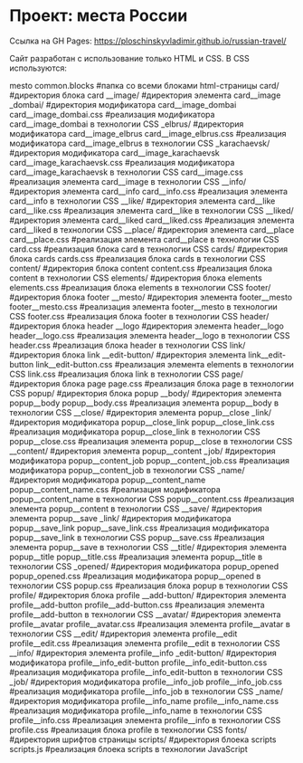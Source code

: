 # Проект: места России
Ссылка на GH Pages: https://ploschinskyvladimir.github.io/russian-travel/

Сайт разработан с использование только HTML и CSS.
В CSS используются:

mesto
    common.blocks                                         #папка со всеми блоками html-страницы
        card/                                             #директория блока card
            __image/                                      #директория элемента card__image
                _dombai/                                   #директория модификатора card__image_dombai
                    card__image_dombai.css                 #реализация модификатора card__image_dombai в технологии CSS
                _elbrus/                                   #директория модификатора card__image_elbrus
                    card__image_elbrus.css                 #реализация модификатора card__image_elbrus в технологии CSS
                _karachaevsk/                              #директория модификатора card__image_karachaevsk
                    card__image_karachaevsk.css            #реализация модификатора card__image_karachaevsk в технологии CSS
                card__image.css                            #реализация элемента card__image в технологии CSS
            __info/                                        #директория элемента card__info
                card__info.css                             #реализация элемента card__info в технологии CSS
            __like/                                        #директория элемента card__like
                card__like.css                             #реализация элемента card__like в технологии CSS
            __liked/                                       #директория элемента card__liked
                card__liked.css                            #реализация элемента card__liked в технологии CSS
            __place/                                       #директория элемента card__place
                card__place.css                            #реализация элемента card__place в технологии CSS
            card.css                                       #реализация блока card в технологии CSS
        cards/                                             #директория блока cards
            cards.css                                      #реализация блока cards в технологии CSS
        content/                                           #директория блока content
            content.css                                    #реализация блока content в технологии CSS
         elements/                                         #директория блока elements
            elements.css                                   #реализация блока elements в технологии CSS
        footer/                                            #директория блока footer
            __mesto/                                       #директория элемента footer__mesto
                footer__mesto.css                          #реализация элемента footer__mesto в технологии CSS
            footer.css                                     #реализация блока footer в технологии CSS
        header/                                            #директория блока header
            __logo                                         #директория элемента header__logo
                header__logo.css                           #реализация элемента header__logo в технологии CSS
            header.css                                     #реализация блока header в технологии CSS
        link/                                              #директория блока link
            __edit-button/                                 #директория элемента link__edit-button
                link__edit-button.css                      #реализация элемента elements в технологии CSS
            link.css                                       #реализация блока link в технологии CSS
        page/                                              #директория блока page
            page.css                                       #реализация блока page в технологии CSS
        popup/                                             #директория блока popup
            __body/                                        #директория элемента popup__body
                popup__body.css                            #реализация элемента popup__body в технологии CSS
            __close/                                       #директория элемента popup__close
                _link/                                     #директория модификатора popup__close_link
                    popup__close_link.css                  #реализация модификатора popup__close_link в технологии CSS
                popup__close.css                           #реализация элемента popup__close в технологии CSS
            __content/                                     #директория элемента popup__content
                _job/                                      #директория модификатора popup__content_job
                    popup__content_job.css                 #реализация модификатора popup__content_job в технологии CSS
                _name/                                     #директория модификатора popup__content_name
                    popup__content_name.css                #реализация модификатора popup__content_name в технологии CSS
                popup__content.css                         #реализация элемента popup__content в технологии CSS
            __save/                                        #директория элемента popup__save
                _link/                                     #директория модификатора popup__save_link
                    popup__save_link.css                   #реализация модификатора popup__save_link в технологии CSS
                popup__save.css                            #реализация элемента popup__save в технологии CSS
            __title/                                       #директория элемента popup__title
                popup__title.css                           #реализация элемента popup__title в технологии CSS
            _opened/                                       #директория модификатора popup_opened
                popup_opened.css                           #реализация модификатора popup__opened в технологии CSS
            popup.css                                      #реализация блока popup в технологии CSS
        profile/                                           #директория блока profile
            __add-button/                                  #директория элемента profile__add-button
                profile__add-button.css                    #реализация элемента profile__add-button в технологии CSS
            __avatar/                                      #директория элемента profile__avatar
                profile__avatar.css                        #реализация элемента profile__avatar в технологии CSS
            __edit/                                        #директория элемента profile__edit
                profile__edit.css                          #реализация элемента profile__edit в технологии CSS
            __info/                                        #директория элемента profile__info
                _edit-button/                              #директория модификатора profile__info_edit-button
                    profile__info_edit-button.css          #реализация модификатора profile__info_edit-button в технологии CSS
                _job/                                      #директория модификатора profile__info_job
                    profile__info_job.css                  #реализация модификатора profile__info_job в технологии CSS
                _name/                                     #директория модификатора profile__info_name
                    profile__info_name.css                 #реализация модификатора profile__info_name в технологии CSS
                profile__info.css                          #реализация элемента profile__info в технологии CSS
            profile.css                                    #реализация блока profile в технологии CSS
        fonts/                                             #директория шрифтов страницы
        scripts/                                           #директория блоека scripts
            scripts.js                                     #реализация блоека scripts в технологии JavaScript
            
        